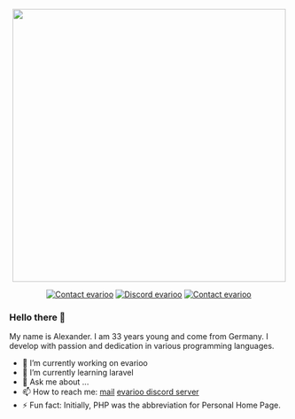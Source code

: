 <p align="center"><a href="https://www.evarioo.de" target="_blank"><img src="https://media.evarioo.de/github/github-logo.png" width="493" /></a></p>

<p align="center">
<a href="mailto://info@evarioo.de"><img src="https://img.shields.io/static/v1?label=E-Mail&message=info@evarioo.de&color=ffba00&style=for-the-badge" alt="Contact evarioo" /></a>
<a href="https://discord.com/invite/xAnwrrN9AT"><img src="https://img.shields.io/discord/1180128790580572272?style=for-the-badge&label=Discord&color=ffba00" alt="Discord evarioo" /></a>
<a href="mailto://info@evarioo.de"><img src="https://img.shields.io/github/followers/evarioooo?style=for-the-badge&label=Fans&color=ffba00" alt="Contact evarioo" /></a>
</p>

### Hello there 🌻

My name is Alexander. I am 33 years young and come from Germany. I develop with passion and dedication in various programming languages.

- 🔭 I’m currently working on evarioo
- 🌱 I’m currently learning laravel
- 💬 Ask me about ...
- 📫 How to reach me: [mail](mailto:info@evarioo.de) [evarioo discord server](https://discord.com/invite/xAnwrrN9AT)
- ⚡ Fun fact: Initially, PHP was the abbreviation for Personal Home Page.
